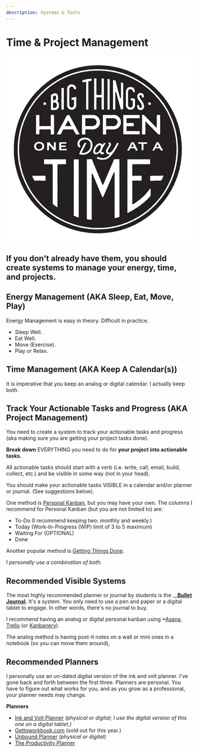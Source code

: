 ```yaml
---
description: Systems & Tools
---
```


# Time & Project Management

![Big Things Happen One Day At A Time llustration by Jolby from gettoworkbook](../.gitbook/assets/gettoworkbook_big-things-happen-one-day-at-a-time.jpg)

## If you don't already have them, you should create systems to manage your energy, time, and projects.

## Energy Management \(AKA Sleep, Eat, Move, Play\)

Energy Management is easy in theory. Difficult in practice.

* Sleep Well.
* Eat Well.
* Move \(Exercise\).
* Play or Relax.

## Time Management \(AKA Keep A Calendar\(s\)\)

It is imperative that you keep an analog or digital calendar. I actually keep both.

## Track Your Actionable Tasks and Progress \(AKA Project Management\)

You need to create a system to track your actionable tasks and progress \(aka making sure you are getting your project tasks done\).

**Break down** EVERYTHING you need to do for **your project into actionable tasks.**   
  
All actionable tasks should start with a verb \(i.e. write, call, email, build, collect, etc.\) and be visible in some way \(not in your head\).

You should make your actionable tasks VISIBLE in a calendar and/or planner or journal. \(See suggestions below\).

One method is [Personal Kanban](http://personalkanban.com/pk/personal-kanban-101/), but you may have your own. The columns I recommend for Personal Kanban \(but you are not limited to\) are:

* To-Do \(I recommend keeping two: monthly and weekly.\)
* Today \(Work-In-Progress \(WIP\) limit of 3 to 5 maximum\)
* Waiting For \(OPTIONAL\)
* Done

Another popular method is [Getting Things Done](https://gettingthingsdone.com/what-is-gtd/). 

_I personally use a combination of both._

## Recommended Visible Systems

The most highly recommended planner or journal by students is the __[**Bullet Journal**](https://bulletjournal.com/)**.** It's a system. You only need to use a pen and paper or a digital tablet to engage. In other words, there's no journal to buy.

I recommend having an analog or digital personal kanban using \*[Asana](https://asana.com/), [Trello](https://trello.com/) \(or [Kanbanery](https://kanbanery.com/)\).

The analog method is having post-it notes on a wall or mini ones in a notebook \(so you can move them around\),

## Recommended Planners

I personally use an un-dated digital version of the ink and volt planner. I've gone back and forth between the first three. Planners are personal. You have to figure out what works for you, and as you grow as a professional, your planner needs may change. 

**Planners**

* [Ink and Volt Planner](https://inkandvolt.com/product/volt-planner/) _\(physical or digital; I use the digital version of this one on a digital tablet.\)_
* [Gettoworkbook.com](https://www.gettoworkbook.com/photos) \(sold out for this year.\)
* [Unbound Planner](https://unboundplanner.com/collections/frontpage) _\(physical or digital\)_
* [The Productivity Planner](https://www.intelligentchange.com/products/the-productivity-planner)

